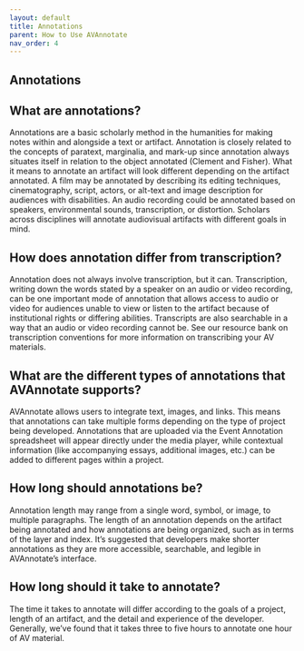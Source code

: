 ```yaml
---
layout: default
title: Annotations
parent: How to Use AVAnnotate
nav_order: 4
---
```

## Annotations

## What are annotations?
Annotations are a basic scholarly method in the humanities for making notes within and alongside a text or artifact. Annotation is closely related to the concepts of paratext, marginalia, and mark-up since annotation always situates itself in relation to the object annotated (Clement and Fisher). What it means to annotate an artifact will look different depending on the artifact annotated. A film may be annotated by describing its editing techniques, cinematography, script, actors, or alt-text and image description for audiences with disabilities. An audio recording could be annotated based on speakers, environmental sounds, transcription, or distortion. Scholars across disciplines will annotate audiovisual artifacts with different goals in mind.


## How does annotation differ from transcription?
Annotation does not always involve transcription, but it can. Transcription, writing down the words stated by a speaker on an audio or video recording, can be one important mode of annotation that allows access to audio or video for audiences unable to view or listen to the artifact because of institutional rights or differing abilities. Transcripts are also searchable in a way that an audio or video recording cannot be. See our resource bank on transcription conventions for more information on transcribing your AV materials.


## What are the different types of annotations that AVAnnotate supports?
AVAnnotate allows users to integrate text, images, and links. This means that annotations can take multiple forms depending on the type of project being developed. Annotations that are uploaded via the Event Annotation spreadsheet will appear directly under the media player, while contextual information (like accompanying essays, additional images, etc.) can be added to different pages within a project.


## How long should annotations be?
Annotation length may range from a single word, symbol, or image, to multiple paragraphs. The length of an annotation depends on the artifact being annotated and how annotations are being organized, such as in terms of the layer and index. It’s suggested that developers make shorter annotations as they are more accessible, searchable, and legible in AVAnnotate’s interface.

## How long should it take to annotate? 
The time it takes to annotate will differ according to the goals of a project, length of an artifact, and the detail and experience of the developer. Generally, we’ve found that it takes three to five hours to annotate one hour of AV material.

